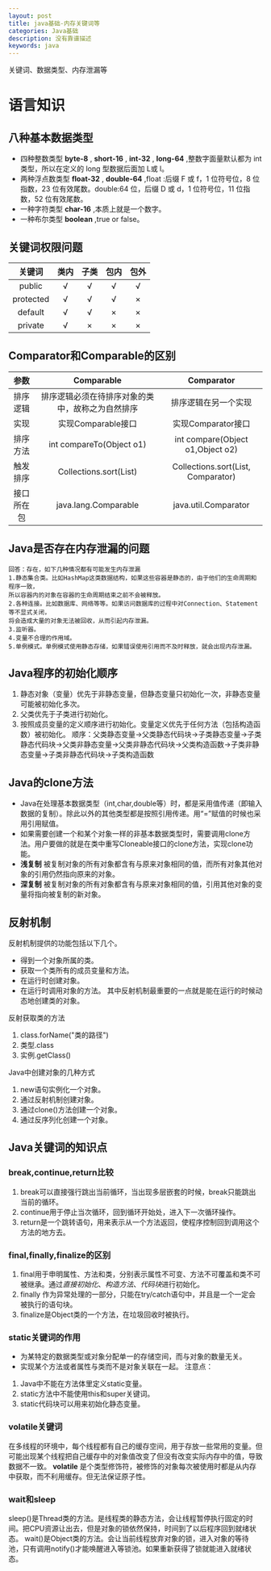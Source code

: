 ```yaml
---
layout: post
title: java基础-内存关键词等
categories: Java基础
description: 没有靠谱描述
keywords: java
---
```

关键词、数据类型、内存泄漏等

# 语言知识
## 八种基本数据类型
* 四种整数类型 **byte-8** , **short-16** , **int-32** , **long-64** ,整数字面量默认都为 int 类型，所以在定义的 long 型数据后面加 L或 l。
* 两种浮点数类型 **float-32** , **double-64** ,float :后缀 F 或 f，1 位符号位，8 位指数，23 位有效尾数。double:64 位，后缀 D 或 d，1 位符号位，11 位指数，52 位有效尾数。
* 一种字符类型 **char-16** ,本质上就是一个数字。
* 一种布尔类型 **boolean** ,true or false。

## 关键词权限问题

| 关键词  |   类内    |   子类  |   包内  |   包外   |
| :-----: | :------:| :-----: | :-----: |  :-----: |
| public | √ | √ | √ |   √      |
| protected | √ | √ | √ |   ×      |
| default | √ | √ | × |    ×     |
| private | √ | × | × |     ×    |

## Comparator和Comparable的区别

|参数	|Comparable	|Comparator|
| :-----: | :------:| :-----: | 
|排序逻辑	|排序逻辑必须在待排序对象的类中，故称之为自然排序	|排序逻辑在另一个实现|
|实现	|实现Comparable接口	|实现Comparator接口|
|排序方法	|int compareTo(Object o1)	|int compare(Object o1,Object o2)|
|触发排序	|Collections.sort(List)|	Collections.sort(List, Comparator)|
|接口所在包	|java.lang.Comparable	|java.util.Comparator|

## Java是否存在内存泄漏的问题

```shell
回答：存在，如下几种情况都有可能发生内存泄漏
1.静态集合类。比如HashMap这类数据结构，如果这些容器是静态的，由于他们的生命周期和程序一致，
所以容器内的对象在容器的生命周期结束之前不会被释放。
2.各种连接。比如数据库、网络等等。如果访问数据库的过程中对Connection、Statement等不显式关闭，
将会造成大量的对象无法被回收，从而引起内存泄漏。
3.监听器。
4.变量不合理的作用域。
5.单例模式。单例模式使用静态存储，如果错误使用引用而不及时释放，就会出现内存泄漏。

```

## Java程序的初始化顺序
1. 静态对象（变量）优先于非静态变量，但静态变量只初始化一次，非静态变量可能被初始化多次。
2. 父类优先于子类进行初始化。
3. 按照成员变量的定义顺序进行初始化。变量定义优先于任何方法（包括构造函数）被初始化。
顺序：父类静态变量->父类静态代码块->子类静态变量->子类静态代码块->父类非静态变量->父类非静态代码块->父类构造函数->子类非静态变量->子类非静态代码块->子类构造函数

## Java的clone方法
* Java在处理基本数据类型（int,char,double等）时，都是采用值传递（即输入数据的复制）。除此以外的其他类型都是按照引用传递。用“=”赋值的时候也采用引用赋值。
* 如果需要创建一个和某个对象一样的非基本数据类型时，需要调用clone方法。用户要做的就是在类中重写Cloneable接口的clone方法，实现clone功能。
* **浅复制** 被复制对象的所有对象都含有与原来对象相同的值，而所有对象其他对象的引用仍然指向原来的对象。
* **深复制** 被复制对象的所有对象都含有与原来对象相同的值，引用其他对象的变量将指向被复制的新对象。

## 反射机制
反射机制提供的功能包括以下几个。
* 得到一个对象所属的类。
* 获取一个类所有的成员变量和方法。
* 在运行时创建对象。
* 在运行时调用对象的方法。
其中反射机制最重要的一点就是能在运行的时候动态地创建类的对象。

反射获取类的方法
1. class.forName("类的路径")
2. 类型.class
3. 实例.getClass()

Java中创建对象的几种方式
1. new语句实例化一个对象。
2. 通过反射机制创建对象。
3. 通过clone()方法创建一个对象。
4. 通过反序列化创建一个对象。

## Java关键词的知识点

### break,continue,return比较
1. break可以直接强行跳出当前循环，当出现多层嵌套的时候，break只能跳出当前的循环。
2. continue用于停止当次循环，回到循环开始处，进入下一次循环操作。
3. return是一个跳转语句，用来表示从一个方法返回，使程序控制回到调用这个方法的地方去。

### final,finally,finalize的区别

1. final用于申明属性、方法和类，分别表示属性不可变、方法不可覆盖和类不可被继承。通过*直接初始化*、*构造方法*、*代码块*进行初始化。
2. finally 作为异常处理的一部分，只能在try/catch语句中，并且是一个一定会被执行的语句块。
3. finalize是Object类的一个方法，在垃圾回收时被执行。

### static关键词的作用
* 为某特定的数据类型或对象分配单一的存储空间，而与对象的数量无关。
* 实现某个方法或者属性与类而不是对象关联在一起。
注意点：
1. Java中不能在方法体里定义static变量。
2. static方法中不能使用this和super关键词。
3. static代码块可以用来初始化静态变量。

### volatile关键词
在多线程的环境中，每个线程都有自己的缓存空间，用于存放一些常用的变量。但可能出现某个线程把自己缓存中的对象值改变了但没有改变实际内存中的值，导致数据不一致。
**volatile** 是个类型修饰符，被修饰的对象每次被使用时都是从内存中获取，而不利用缓存。但无法保证原子性。

### wait和sleep
sleep()是Thread类的方法。是线程类的静态方法，会让线程暂停执行固定的时间。把CPU资源让出去，但是对象的锁依然保持，时间到了以后程序回到就绪状态。
wait()是Object类的方法。会让当前线程放弃对象的锁，进入对象的等待池，只有调用notify()才能唤醒进入等锁池。如果重新获得了锁就能进入就绪状态。